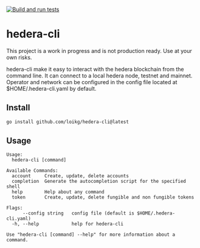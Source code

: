 [![Build and run tests](https://github.com/loikg/hedera-cli/actions/workflows/ci.yml/badge.svg?event=push)](https://github.com/loikg/hedera-cli/actions/workflows/ci.yml)

# hedera-cli

This project is a work in progress and is not production ready. Use at your own risks.

hedera-cli make it easy to interact with the hedera blockchain from the command line.
It can connect to a local hedera node, testnet and mainnet.
Operator and network can be configured in the config file located at $HOME/.hedera-cli.yaml by default.

## Install

```sh
go install github.com/loikg/hedera-cli@latest
```

## Usage

```
Usage:
  hedera-cli [command]

Available Commands:
  account     Create, update, delete accounts
  completion  Generate the autocompletion script for the specified shell
  help        Help about any command
  token       Create, update, delete fungible and non fungible tokens

Flags:
      --config string   config file (default is $HOME/.hedera-cli.yaml)
  -h, --help            help for hedera-cli

Use "hedera-cli [command] --help" for more information about a command.
```
